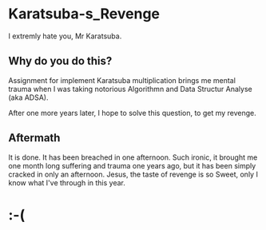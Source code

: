# Karatsuba-s_Revenge
I extremly hate you, Mr Karatsuba.

## Why do you do this?
Assignment for implement Karatsuba multiplication brings me mental trauma when I was taking notorious Algorithmn and Data Structur Analyse (aka ADSA).

After one more years later, I hope to solve this question, to get my revenge.

## Aftermath
It is done. It has been breached in one afternoon. Such ironic, it brought me one month long suffering and trauma one years ago, but it has been simply cracked in only an afternoon. Jesus, the taste of revenge is so Sweet, only I know what I've through in this year.
# :-(